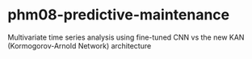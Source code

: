 # phm08-predictive-maintenance
Multivariate time series analysis using fine-tuned CNN vs the new KAN (Kormogorov-Arnold Network) architecture
